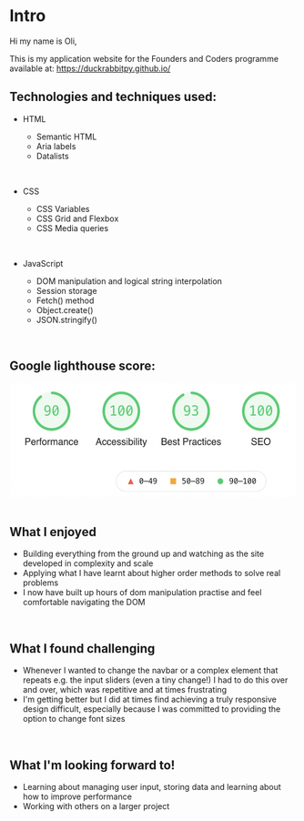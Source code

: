 # Intro

Hi my name is Oli,

This is my application website for the Founders and Coders programme available at: https://duckrabbitpy.github.io/

## Technologies and techniques used:

- HTML

  - Semantic HTML
  - Aria labels
  - Datalists

<br>

- CSS

  - CSS Variables
  - CSS Grid and Flexbox
  - CSS Media queries

<br>

- JavaScript

  - DOM manipulation and logical string interpolation
  - Session storage
  - Fetch() method
  - Object.create()
  - JSON.stringify()

<br>

## Google lighthouse score:

  <img src="./images/lighthouse.png" height="200px">

<br>
<br>

## What I enjoyed

- Building everything from the ground up and watching as the site developed in complexity and scale
- Applying what I have learnt about higher order methods to solve real problems
- I now have built up hours of dom manipulation practise and feel comfortable navigating the DOM

<br>

## What I found challenging

- Whenever I wanted to change the navbar or a complex element that repeats e.g. the input sliders (even a tiny change!) I had to do this over and over, which was repetitive and at times frustrating
- I'm getting better but I did at times find achieving a truly responsive design difficult, especially because I was committed to providing the option to change font sizes

<br>

## What I'm looking forward to!

- Learning about managing user input, storing data and learning about how to improve performance
- Working with others on a larger project
